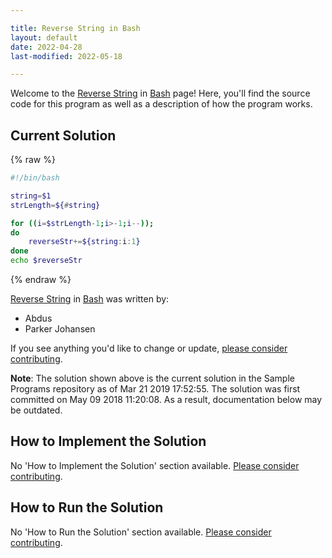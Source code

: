 ```yaml
---

title: Reverse String in Bash
layout: default
date: 2022-04-28
last-modified: 2022-05-18

---
```


Welcome to the [Reverse String](https://sampleprograms.io/projects/reverse-string) in [Bash](https://sampleprograms.io/languages/bash) page! Here, you'll find the source code for this program as well as a description of how the program works.

## Current Solution

{% raw %}

```bash
#!/bin/bash

string=$1
strLength=${#string}

for ((i=$strLength-1;i>-1;i--)); 
do
    reverseStr+=${string:i:1}
done
echo $reverseStr
```

{% endraw %}

[Reverse String](https://sampleprograms.io/projects/reverse-string) in [Bash](https://sampleprograms.io/languages/bash) was written by:

- Abdus
- Parker Johansen

If you see anything you'd like to change or update, [please consider contributing](https://github.com/TheRenegadeCoder/sample-programs).

**Note**: The solution shown above is the current solution in the Sample Programs repository as of Mar 21 2019 17:52:55. The solution was first committed on May 09 2018 11:20:08. As a result, documentation below may be outdated.

## How to Implement the Solution

No 'How to Implement the Solution' section available. [Please consider contributing](https://github.com/TheRenegadeCoder/sample-programs-website).

## How to Run the Solution

No 'How to Run the Solution' section available. [Please consider contributing](https://github.com/TheRenegadeCoder/sample-programs-website).